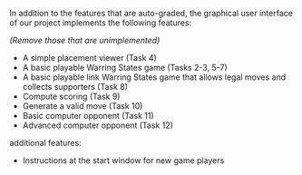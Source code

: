 In addition to the features that are auto-graded, the graphical user interface
of our project implements the following features:

*(Remove those that are unimplemented)*

 - A simple placement viewer (Task 4)
 - A basic playable Warring States game (Tasks 2-3, 5-7)
 - A basic playable link Warring States game that allows legal moves and collects supporters (Task 8)
 - Compute scoring (Task 9)
 - Generate a valid move (Task 10)
 - Basic computer opponent (Task 11)
 - Advanced computer opponent (Task 12)

additional features:
 - Instructions at the start window for new game players


